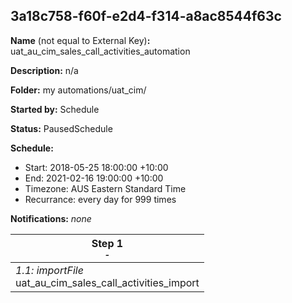 ## 3a18c758-f60f-e2d4-f314-a8ac8544f63c

**Name** (not equal to External Key)**:** uat_au_cim_sales_call_activities_automation

**Description:** n/a

**Folder:** my automations/uat_cim/

**Started by:** Schedule

**Status:** PausedSchedule

**Schedule:**

* Start: 2018-05-25 18:00:00 +10:00
* End: 2021-02-16 19:00:00 +10:00
* Timezone: AUS Eastern Standard Time
* Recurrance: every day for 999 times

**Notifications:** _none_


| Step 1<br>_<small>-</small>_ |
| --- |
| _1.1: importFile_<br>uat_au_cim_sales_call_activities_import |

